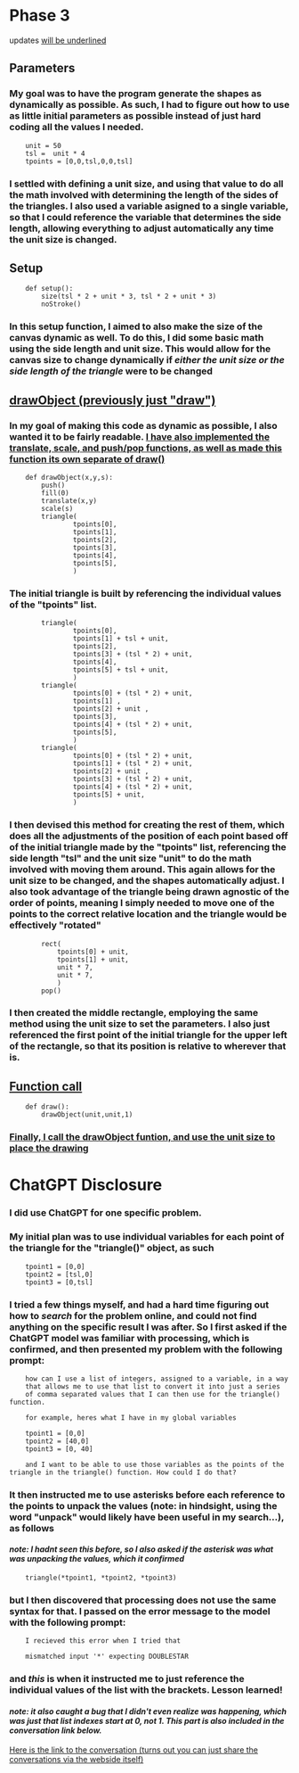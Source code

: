 # Phase 3
updates <ins>will be underlined</ins>

## Parameters
### My goal was to have the program generate the shapes as dynamically as possible. As such, I had to figure out how to use as little initial parameters as possible instead of just hard coding all the values I needed. 

        unit = 50
        tsl =  unit * 4
        tpoints = [0,0,tsl,0,0,tsl]

### I settled with defining a unit size, and using that value to do all the math involved with determining the length of the sides of the triangles. I also used a variable asigned to a single variable, so that I could reference the variable that determines the side length, allowing everything to adjust automatically any time the unit size is changed.

## Setup
        def setup():
            size(tsl * 2 + unit * 3, tsl * 2 + unit * 3)
            noStroke()
### In this setup function, I aimed to also make the size of the canvas dynamic as well. To do this, I did some basic math using the side length and unit size. This would allow for the canvas size to change dynamically if *either the unit size or the side length of the triangle* were to be changed


## <ins>drawObject (previously just "draw") </ins>
### In my goal of making this code as dynamic as possible, I also wanted it to be fairly readable. <ins>I have also implemented the translate, scale, and push/pop functions, as well as made this function its own separate of draw() </ins>

        def drawObject(x,y,s):
            push()
            fill(0)
            translate(x,y)
            scale(s)
            triangle(
                    tpoints[0],
                    tpoints[1],
                    tpoints[2],
                    tpoints[3],
                    tpoints[4],
                    tpoints[5],
                    )

 ### The initial triangle is built by referencing the individual values of the "tpoints" list.

            triangle(
                    tpoints[0],
                    tpoints[1] + tsl + unit,
                    tpoints[2],
                    tpoints[3] + (tsl * 2) + unit,
                    tpoints[4],
                    tpoints[5] + tsl + unit,
                    )
            triangle(
                    tpoints[0] + (tsl * 2) + unit,
                    tpoints[1] ,
                    tpoints[2] + unit ,
                    tpoints[3],
                    tpoints[4] + (tsl * 2) + unit,
                    tpoints[5],
                    )
            triangle(
                    tpoints[0] + (tsl * 2) + unit,
                    tpoints[1] + (tsl * 2) + unit,
                    tpoints[2] + unit ,
                    tpoints[3] + (tsl * 2) + unit,
                    tpoints[4] + (tsl * 2) + unit,
                    tpoints[5] + unit,
                    )
### I then devised this method for creating the rest of them, which does all the adjustments of the position of each point based off of the initial triangle made by the "tpoints" list, referencing the side length "tsl" and the unit size "unit" to do the math involved with moving them around. This again allows for the unit size to be changed, and the shapes automatically adjust. I also took advantage of the triangle being drawn agnostic of the order of points, meaning I simply needed to move one of the points to the correct relative location and the triangle would be effectively "rotated"

            rect(
                tpoints[0] + unit,
                tpoints[1] + unit,
                unit * 7,
                unit * 7,
                )
            pop()

### I then created the middle rectangle, employing the same method using the unit size to set the parameters. I also just referenced the first point of the initial triangle for the upper left of the rectangle, so that its position is relative to wherever that is.
 
## <ins> Function call </ins>

        def draw():
            drawObject(unit,unit,1)

### <ins> Finally, I call the drawObject funtion, and use the unit size to place the drawing </ins>

# ChatGPT Disclosure

### I did use ChatGPT for one specific problem. 
### My initial plan was to use individual variables for each point of the triangle for the "triangle()" object, as such

        tpoint1 = [0,0]
        tpoint2 = [tsl,0]
        tpoint3 = [0,tsl]

### I tried a few things myself, and had a hard time figuring out how to *search* for the problem online, and could not find anything on the specific result I was after. So I first asked if the ChatGPT model was familiar with processing, which is confirmed, and then presented my problem with the following prompt:

        how can I use a list of integers, assigned to a variable, in a way 
        that allows me to use that list to convert it into just a series 
        of comma separated values that I can then use for the triangle() function.

        for example, heres what I have in my global variables

        tpoint1 = [0,0]
        tpoint2 = [40,0]
        tpoint3 = [0, 40]

        and I want to be able to use those variables as the points of the triangle in the triangle() function. How could I do that?

### It then instructed me to use asterisks before each reference to the points to unpack the values (note: in hindsight, using the word "unpack" would likely have been useful in my search...), as follows
#### *note: I hadnt seen this before, so I also asked if the asterisk was what was unpacking the values, which it confirmed*

        triangle(*tpoint1, *tpoint2, *tpoint3)

### but I then discovered that processing does not use the same syntax for that. I passed on the error message to the model with the following prompt:

        I recieved this error when I tried that

        mismatched input '*' expecting DOUBLESTAR

### and *this* is when it instructed me to just reference the individual values of the list with the brackets. Lesson learned!

#### *note: it also caught a bug that I didn't even realize was happening, which was just that list indexes start at 0, not 1. This part is also included in the conversation link below.*

[Here is the link to the conversation (turns out you can just share the conversations via the webside itself)](https://chat.openai.com/share/a5c650c0-4784-4d42-871d-e4b4d64751fc)

